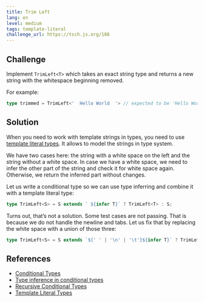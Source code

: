 ```yaml
---
title: Trim Left
lang: en
level: medium
tags: template-literal
challenge_url: https://tsch.js.org/106
---
```


## Challenge

Implement `TrimLeft<T>` which takes an exact string type and returns a new string with the whitespace beginning removed.

For example:

```ts
type trimmed = TrimLeft<'  Hello World  '> // expected to be 'Hello World  '
```

## Solution

When you need to work with template strings in types, you need to use [template literal types](https://www.typescriptlang.org/docs/handbook/release-notes/typescript-4-1.html#template-literal-types).
It allows to model the strings in type system.

We have two cases here: the string with a white space on the left and the string without a white space.
In case we have a white space, we need to infer the other part of the string and check it for white space again.
Otherwise, we return the inferred part without changes.

Let us write a conditional type so we can use type inferring and combine it with a template literal type:

```ts
type TrimLeft<S> = S extends ` ${infer T}` ? TrimLeft<T> : S;
```

Turns out, that’s not a solution.
Some test cases are not passing.
That is because we do not handle the newline and tabs.
Let us fix that by replacing the white space with a union of those three:

```ts
type TrimLeft<S> = S extends `${' ' | '\n' | '\t'}${infer T}` ? TrimLeft<T> : S;
```

## References

- [Conditional Types](https://www.typescriptlang.org/docs/handbook/advanced-types.html#conditional-types)
- [Type inference in conditional types](https://www.typescriptlang.org/docs/handbook/advanced-types.html#type-inference-in-conditional-types)
- [Recursive Conditional Types](https://www.typescriptlang.org/docs/handbook/release-notes/typescript-4-1.html#recursive-conditional-types)
- [Template Literal Types](https://www.typescriptlang.org/docs/handbook/release-notes/typescript-4-1.html#template-literal-types)
